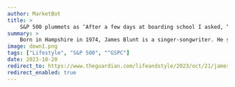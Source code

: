 ```yaml
---
author: MarketBot
title: >
    S&P 500 plummets as ‘After a few days at boarding school I asked, “When are my parents coming back?”’
summary: >
    Born in Hampshire in 1974, James Blunt is a singer-songwriter. He studied at Bristol University and became an officer in the British army, serving with Nato forces during the Kosovo war in 1999. He left the military in 2002 and released his debut album, Back To Bedlam, in 2004. The record, featuring the global hit You’re Beautiful, sold 12m copies. His seventh album, Who We Used To Be, is released on 27 October. He is married with two children and lives in Ibiza.
image: down1.png
tags: ["Lifestyle", "S&P 500", "^GSPC"]
date: 2023-10-20
redirect_to: https://www.theguardian.com/lifeandstyle/2023/oct/21/james-blunt-looks-back-boarding-school-carrie-fisher
redirect_enabled: true
---
```


